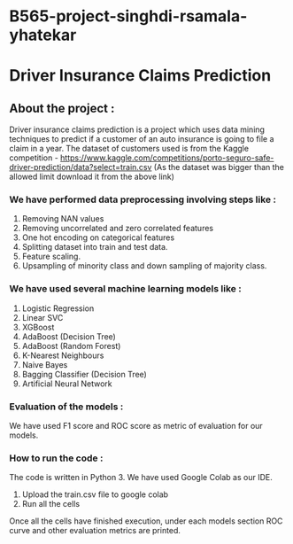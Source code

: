 # B565-project-singhdi-rsamala-yhatekar

# Driver Insurance Claims Prediction

## About the project :
Driver insurance claims prediction is a project which uses data mining techniques to predict if a customer of an auto insurance is going to file a claim in a year.
The dataset of customers used is from the Kaggle competition - https://www.kaggle.com/competitions/porto-seguro-safe-driver-prediction/data?select=train.csv
(As the dataset was bigger than the allowed limit download it from the above link)
### We have performed data preprocessing involving steps like :
1. Removing NAN values
2. Removing uncorrelated and zero correlated features
3. One hot encoding on categorical features
4. Splitting dataset into train and test data.
5. Feature scaling.
6. Upsampling of minority class and down sampling of majority class.


### We have used several machine learning models like :
1. Logistic Regression
2. Linear SVC
3. XGBoost
4. AdaBoost (Decision Tree)
5. AdaBoost (Random Forest)
6. K-Nearest Neighbours
7. Naive Bayes
8. Bagging Classifier (Decision Tree)
9. Artificial Neural Network

### Evaluation of the models :
We have used F1 score and ROC score as metric of evaluation for our models.

### How to run the code :
The code is written in Python 3.
We have used Google Colab as our IDE.

1. Upload the train.csv file to google colab
2. Run all the cells

Once all the cells have finished execution, under each models section ROC curve and other evaluation metrics are printed.
